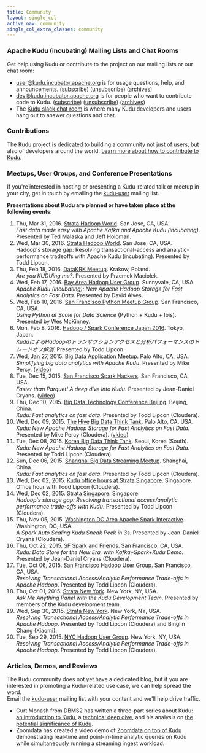 ```yaml
---
title: Community
layout: single_col
active_nav: community
single_col_extra_classes: community
---
```


### Apache Kudu (incubating) Mailing Lists and Chat Rooms

Get help using Kudu or contribute to the project on our mailing lists or our chat room:

* [user@kudu.incubator.apache.org](http://mail-archives.apache.org/mod_mbox/incubator-kudu-user/)
  is for usage questions, help, and announcements.
  ([subscribe](mailto:user-subscribe@kudu.incubator.apache.org))
  ([unsubscribe](mailto:user-unsubscribe@kudu.incubator.apache.org))
  ([archives](http://mail-archives.apache.org/mod_mbox/incubator-kudu-user/))
* [dev@kudu.incubator.apache.org](http://mail-archives.apache.org/mod_mbox/incubator-kudu-dev/)
  is for people who want to contribute code to Kudu.
  ([subscribe](mailto:dev-subscribe@kudu.incubator.apache.org))
  ([unsubscribe](mailto:dev-unsubscribe@kudu.incubator.apache.org))
  ([archives](http://mail-archives.apache.org/mod_mbox/incubator-kudu-dev/))
* The [Kudu slack chat room](https://getkudu-slack.herokuapp.com/) is where
  many Kudu developers and users hang out to answer questions and chat.

### Contributions

The Kudu project is dedicated to building a community not just of users, but
also of developers around the world. [Learn more about how to contribute to Kudu](contributing.html).

### Meetups, User Groups, and Conference Presentations

If you're interested in hosting or presenting a Kudu-related talk or meetup in
your city, get in touch by emailing the
[kudu-user](https://groups.google.com/forum/#!forum/kudu-user) mailing list.

**Presentations about Kudu are planned or have taken place at the following events:**

[comment]: # (Note: we are using an ordered list here to allow for special styling of it)

1. Thu, Mar 31, 2016. [Strata Hadoop World](http://conferences.oreilly.com/strata/hadoop-big-data-ca/public/schedule/detail/47055). San Jose, CA, USA.<br/>
   _Fast data made easy with Apache Kafka and Apache Kudu (incubating)_. Presented by Ted Malaska and Jeff Holoman.
1. Wed, Mar 30, 2016. [Strata Hadoop World](http://conferences.oreilly.com/strata/hadoop-big-data-ca/public/schedule/detail/46916). San Jose, CA, USA.<br/>
   Hadoop's storage gap: Resolving transactional-access and analytic-performance tradeoffs with Apache Kudu (incubating). Presented by Todd Lipcon.
1. Thu, Feb 18, 2016. [DataKRK Meetup](http://www.meetup.com/datakrk/events/228548317/). Krakow, Poland. <br/>
   _Are you KUDUing me?_. Presented by Przemek Maciołek.
1. Wed, Feb 17, 2016. [Bay Area Hadoop User Group](http://www.meetup.com/hadoop/events/228573587/). Sunnyvale, CA, USA. <br/>
   _Apache Kudu (incubating): New Apache Hadoop Storage for Fast Analytics on Fast Data_. Presented by David Alves.
1. Wed, Feb 10, 2016. [San Francisco Python Meetup Group](http://www.meetup.com/sfpython/events/228213876/). San Francisco, CA, USA. <br/>
   _Using Python at Scale for Data Science_ (Python + Kudu + Ibis). Presented by Wes McKinney.
1. Mon, Feb 8, 2016. [Hadoop / Spark Conference Japan 2016](http://www.eventbrite.com/e/hadoop-spark-conference-japan-2016-tickets-20809016328). Tokyo, Japan. <br/>
   _KuduによるHadoopのトランザクションアクセスと分析パフォーマンスのトレードオフ解消_. Presented by Todd Lipcon.
1. Wed, Jan 27, 2015. [Big Data Application Meetup](http://www.meetup.com/BigDataApps/events/227191025/). Palo Alto, CA, USA. <br/>
   _Simplifying big data analytics with Apache Kudu_. Presented by Mike Percy. ([video](https://www.youtube.com/watch?v=XzT1vDaAhys))
1. Tue, Dec 15, 2015. [San Francisco Spark Hackers](http://www.meetup.com/San-Francisco-Spark-Hackers/events/226999521/). San Francisco, CA, USA. <br/>
   _Faster than Parquet! A deep dive into Kudu_. Presented by Jean-Daniel Cryans. ([video](https://www.youtube.com/watch?v=apJM46uH3oY))
1. Thu, Dec 10, 2015. [Big Data Technology Conference Beijing](http://bdtc2015.hadooper.cn/). Beijing, China. <br/>
   _Kudu: Fast analytics on fast data_. Presented by Todd Lipcon (Cloudera).
1. Wed, Dec 09, 2015. [The Hive Big Data Think Tank](http://www.meetup.com/SF-Bay-Areas-Big-Data-Think-Tank/events/226497046/). Palo Alto, CA, USA. <br/>
   _Kudu: New Apache Hadoop Storage for Fast Analytics on Fast Data_. Presented by Mike Percy (Cloudera). ([video](https://www.youtube.com/watch?v=ifFg_o5bf6c))
1. Tue, Dec 08, 2015. [Korea Big Data Think Tank](http://www.meetup.com/Korea-Big-Data-Think-Tank/events/226876563/). Seoul, Korea (South). <br/>
   _Kudu: New Apache Hadoop Storage for Fast Analytics on Fast Data_. Presented by Todd Lipcon (Cloudera).
1. Sun, Dec 06, 2015. [Shanghai Big Data Streaming Meetup](http://www.meetup.com/Shanghai-Big-Data-Streaming-Meetup/events/226970213/). Shanghai, China. <br/>
   _Kudu: Fast analytics on fast data_. Presented by Todd Lipcon (Cloudera).
1. Wed, Dec 02, 2015. [Kudu office hours at Strata Singapore](http://conferences.oreilly.com/strata/big-data-conference-sg-2015/public/schedule/detail/47704). Singapore. <br/>
   Office hour with Todd Lipcon (Cloudera).
1. Wed, Dec 02, 2015. [Strata Singapore](http://conferences.oreilly.com/strata/big-data-conference-sg-2015/public/schedule/detail/44040). Singapore. <br/>
   _Hadoop's storage gap: Resolving transactional access/analytic performance trade-offs with Kudu_.
   Presented by Todd Lipcon (Cloudera).
1. Thu, Nov 05, 2015. [Washington DC Area Apache Spark Interactive](http://www.meetup.com/Washington-DC-Area-Spark-Interactive/events/225954890/). Washington, DC, USA. <br/>
   _A Spark Auto Scaling Kudu Sneak Peek in 3s_.
   Presented by Jean-Daniel Cryans (Cloudera).
1. Thu, Oct 22, 2015. [SF Spark and Friends](http://www.meetup.com/SF-Spark-and-Friends/events/226023299/). San Francisco, CA, USA. <br/>
   _Kudu: Data Store for the New Era, with Kafka+Spark+Kudu Demo_.
   Presented by Jean-Daniel Cryans (Cloudera).
1. Tue, Oct 06, 2015. [San Francisco Hadoop User Group](http://www.meetup.com/hadoopsf/events/224616149/). San Francisco, CA, USA. <br/>
   _Resolving Transactional Access/Analytic Performance Trade-offs in Apache Hadoop_.
   Presented by Todd Lipcon (Cloudera).
1. Thu, Oct 01, 2015. [Strata New York](http://strataconf.com/big-data-conference-ny-2015/public/schedule/detail/45391). New York, NY, USA. <br/>
   _Ask Me Anything Panel with the Kudu Development Team_.
   Presented by members of the Kudu development team.
1. Wed, Sep 30, 2015. [Strata New York](http://strataconf.com/big-data-conference-ny-2015/public/schedule/detail/43114). New York, NY, USA. <br/>
   _Resolving Transactional Access/Analytic Performance Trade-offs in Apache Hadoop_.
   Presented by Todd Lipcon (Cloudera) and Binglin Chang (Xiaomi).
1. Tue, Sep 29, 2015. [NYC Hadoop User Group](http://www.meetup.com/Hadoop-NYC/events/224102527/). New York, NY, USA. <br/>
   _Resolving Transactional Access/Analytic Performance Trade-offs in Apache Hadoop_.
   Presented by Todd Lipcon (Cloudera).

### Articles, Demos, and Reviews

The Kudu community does not yet have a dedicated blog, but if you are
interested in promoting a Kudu-related use case, we can help spread the word.
<br/>
Email the [kudu-user](https://groups.google.com/forum/#!forum/kudu-user)
mailing list with your content and we'll help drive traffic.

* Curt Monash from DBMS2 has written a three-part series about Kudu:
  [an introduction to Kudu](http://www.dbms2.com/2015/09/28/introduction-to-cloudera-kudu/),
  a [technical deep dive](http://www.dbms2.com/2015/09/28/cloudera-kudu-deep-dive/),
  and his analysis on
  [the potential significance of Kudu](http://www.dbms2.com/2015/09/28/the-potential-significance-of-cloudera-kudu/).
* Zoomdata has created a video demo of
  [Zoomdata on top of Kudu](https://www.youtube.com/watch?v=ck_kRb6qLKE)
  demonstrating real-time and point-in-time analytic queries on Kudu while
  simultaneously running a streaming ingest workload.

